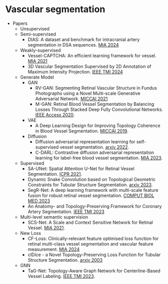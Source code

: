 # Vascular segmentation
* Papers
  * Unsupervised
  * Semi-supervised
    * DIAS: A dataset and benchmark for intracranial artery segmentation in DSA sequences.
    [MIA 2024](https://doi.org/10.1016/j.media.2024.103247)
  * Weakly-supervised
    * Vessel-CAPTCHA: An efficient learning framework for vessel.
    [MIA 2021](https://doi.org/10.1016/j.media.2021.102263)
    * 3D Vascular Segmentation Supervised by 2D Annotation of Maximum Intensity Projection.
    [IEEE TMI 2024](https://ieeexplore.ieee.org/abstract/document/10423041)
  * Generate Model
    * GAN
       * RV-GAN: Segmenting Retinal Vascular Structure in Fundus Photographs using a Novel Multi-scale Generative Adversarial Network.
       [MICCAI 2021](https://arxiv.org/abs/2101.00535)
       * M-GAN: Retinal Blood Vessel Segmentation by Balancing Losses Through Stacked Deep Fully Convolutional Networks.
       [IEEE Access 2020](https://ieeexplore.ieee.org/stamp/stamp.jsp?tp=&arnumber=9162010).
    * VAE
       * A Deep Learning Design for Improving Topology Coherence in Blood Vessel Segmentation.
       [MICCAI 2019](https://link.springer.com/chapter/10.1007/978-3-030-32239-7_11).<br>
    * Diffusion
       * Diffusion adversarial representation learning for self-supervised vessel segmentation.
       [arxiv 2022](https://arxiv.org/pdf/2209.14566).<br>
       * C-DARL: Contrastive diffusion adversarial representation learning for label-free blood vessel segmentation.
       [MIA 2023](https://doi.org/10.1016/j.media.2023.103022).<br>
  * Supervised
    * SA-UNet: Spatial Attention U-Net for Retinal Vessel Segmentation.
    [ICPR 2021](https://ieeexplore.ieee.org/search/searchresult.jsp?newsearch=true&queryText=SA-UNet:%20Spatial%20Attention%20U-Net%20for%20Retinal%20Vessel%20Segmentation).<br>
    * Dynamic Snake Convolution based on Topological Geometric Constraints for Tubular Structure Segmentation.
    [arxiv 2023](https://arxiv.org/pdf/2307.08388).
    * SegR-Net: A deep learning framework with multi-scale feature fusion for robust retinal vessel segmentation.
    [COMPUT BIOL MED 2023](https://doi.org/10.1016/j.compbiomed.2023.107132)
    * An Anatomy- and Topology-Preserving Framework for Coronary Artery Segmentation.
    [IEEE TMI 2023](https://ieeexplore.ieee.org/abstract/document/10265156/authors#authors)
  * Multi-level semantic supervision
    * SCS-Net: A Scale and Context Sensitive Network for Retinal Vessel.
    [MIA 2021](https://www.sciencedirect.com/science/article/abs/pii/S1361841521000712).
  * New Loss
    * CF-Loss: Clinically-relevant feature optimised loss function for retinal multi-class vessel segmentation and vascular feature measurement.
    [MIA 2024](https://www.sciencedirect.com/science/article/abs/pii/S1361841524000239?via%3Dihub)
    * clDice - a Novel Topology-Preserving Loss Function for Tubular Structure Segmentation.
    [arxiv 2003](https://arxiv.org/pdf/2003.07311)
  * GNN
    * TaG-Net: Topology-Aware Graph Network for Centerline-Based Vessel Labeling.
    [IEEE TMI 2023](https://ieeexplore.ieee.org/document/10032183).<br>

